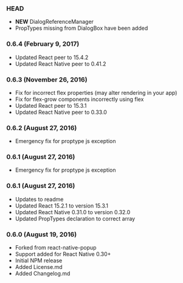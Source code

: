 ### HEAD

* **NEW** DialogReferenceManager
* PropTypes missing from DialogBox have been added

### 0.6.4 (February 9, 2017)
* Updated React peer to 15.4.2
* Updated React Native peer to 0.41.2

### 0.6.3 (November 26, 2016)
* Fix for incorrect flex properties (may alter rendering in your app)
* Fix for flex-grow components incorrectly using flex
* Updated React peer to 15.3.1
* Updated React Native peer to 0.33.0

### 0.6.2 (August 27, 2016)
* Emergency fix for proptype js exception

### 0.6.1 (August 27, 2016)
* Emergency fix for proptype js exception

### 0.6.1 (August 27, 2016)
* Updates to readme
* Updated React 15.2.1 to version 15.3.1
* Updated React Native 0.31.0 to version 0.32.0
* Updated PropTypes declaration to correct array

### 0.6.0 (August 19, 2016)
* Forked from react-native-popup
* Support added for React Native 0.30+
* Initial NPM release
* Added License.md
* Added Changelog.md
